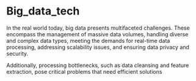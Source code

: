# Big_data_tech

In the real world today, big data presents multifaceted challenges. These encompass the management of massive data volumes, handling diverse and complex data types, meeting the demands for real-time data processing, addressing scalability issues, and ensuring data privacy and security.

Additionally, processing bottlenecks, such as data cleansing and feature extraction, pose critical problems that need efficient solutions
